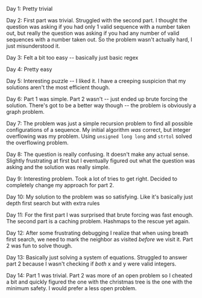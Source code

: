 Day 1: Pretty trivial

Day 2: First part was trivial. Struggled with the second part. I thought
       the question was asking if you had only 1 valid sequence with a number
       taken out, but really the question was asking if you had any number
       of valid sequences with a number taken out. So the problem wasn't actually
       hard, I just misunderstood it.

Day 3: Felt a bit too easy -- basically just basic regex

Day 4: Pretty easy

Day 5: Interesting puzzle -- I liked it. I have a creeping suspicion that my solutions aren't the most efficient though.

Day 6: Part 1 was simple. Part 2 wasn't -- just ended up brute forcing the solution. There's got to be a better way though -- the problem is obviously a graph problem.

Day 7: The problem was just a simple recursion problem to find all possible configurations of a sequence. My initial algorithm *was* correct, but integer overflowing was my problem. Using `unsigned long long` and `strtol` solved the overflowing problem.

Day 8: The question is really confusing. It doesn't make any actual sense. Slightly frustrating at first but I eventually figured out what the question was asking and the solution was really simple.

Day 9: Interesting problem. Took a lot of tries to get right. Decided to completely change my approach for part 2.

Day 10: My solution to the problem was so satisfying. Like it's basically just depth first search but with extra rules

Day 11: For the first part I was surprised that brute forcing was fast enough. The second part is a caching problem. Hashmaps to the rescue yet again.

Day 12: After some frustrating debugging I realize that when using breath first search, we need to mark the neighbor as visited *before* we visit it. Part 2 was fun to solve though.

Day 13: Basically just solving a system of equations. Struggled to answer part 2 because I wasn't checking if *both* x and y were valid integers.

Day 14: Part 1 was trivial. Part 2 was more of an open problem so I cheated a bit and quickly figured the one with the christmas tree is the one with the minimum safety. I would prefer a less open problem.